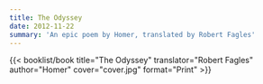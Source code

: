 ```yaml
---
title: The Odyssey
date: 2012-11-22
summary: 'An epic poem by Homer, translated by Robert Fagles'
---
```


{{< booklist/book
title="The Odyssey"
translator="Robert Fagles"
author="Homer"
cover="cover.jpg"
format="Print" >}}
